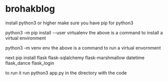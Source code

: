 # brohakblog

install python3 or higher
make sure you have pip for python3 

python3 -m pip install --user virtualenv 
the above is a command to install a virtual environment

python3 -m venv env
the above is a command to run a virtual envornment

next 
pip install flask flask-sqlalchemy flask-marshmallow datetime flask_dance flask_login

to run it run
python3 app.py 
in the directory with the code
